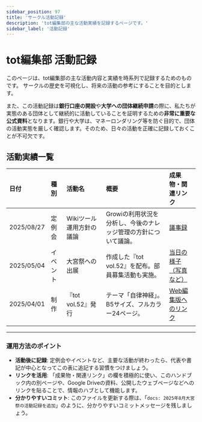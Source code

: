 ```yaml
---
sidebar_position: 97
title: 'サークル活動記録'
description: 'tot編集部の主な活動実績を記録するページです。'
sidebar_label: '活動記録'
---
```

# tot編集部 活動記録

このページは、tot編集部の主な活動内容と実績を時系列で記録するためのものです。
サークルの歴史を可視化し、将来の活動の参考にすることを目的とします。

また、この活動記録は**銀行口座の開設**や**大学への団体継続申請**の際に、私たちが実態のある団体として継続的に活動していることを証明するための**非常に重要な公式資料**となります。銀行や大学は、マネーロンダリング等を防ぐ目的で、団体の活動実態を厳しく確認します。そのため、日々の活動を正確に記録しておくことが不可欠です。

## 活動実績一覧

| 日付 | 種別 | 活動名 | 概要 | 成果物・関連リンク |
| :--- | :--- | :--- | :--- | :--- |
| 2025/08/27 | 定例会 | Wikiツール運用方針の議論 | Growiの利用状況を分析し、今後のナレッジ管理の方針について議論。 | [議事録](/docs/minutes-2025/some-meeting-log) |
| 2025/05/04 | イベント | 大宮祭への出展 | 作成した『tot vol.52』を配布。部員募集活動も実施。 | [当日の様子（写真など）](https://link-to-photos) |
| 2025/04/01 | 制作 | 『tot vol.52』発行 | テーマ「自律神経」。B5サイズ、フルカラー24ページ。 | [Web編集版へのリンク](https://tot-ch.com/...) |
| | | | | |

---
### 運用方法のポイント

* **活動後に記録**: 定例会やイベントなど、主要な活動が終わったら、代表や書記が中心となってこの表に追記する習慣をつけましょう。
* **リンクを活用**: 「成果物・関連リンク」の欄を積極的に使い、このハンドブック内の別ページや、Google Driveの資料、公開したウェブページなどへのリンクを貼ることで、情報のハブとして機能します。
* **分かりやすいコミット**: このファイルを更新する際は、「`docs: 2025年8月大宮祭の活動記録を追加`」のように、分かりやすいコミットメッセージを残しましょう。